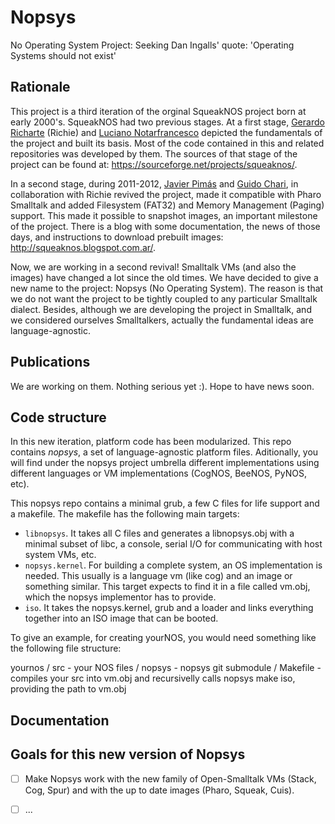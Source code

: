 # Nopsys
No Operating System Project: Seeking Dan Ingalls' quote: 'Operating Systems should not exist'

## Rationale
This project is a third iteration of the orginal SqueakNOS project born at early 2000's. SqueakNOS had two previous stages. 
At a first stage, [Gerardo Richarte](...) (Richie) and [Luciano Notarfrancesco](https://github.com/len?tab=activity) depicted the fundamentals of the project 
and built its basis. Most of the code contained in this and related repositories was developed by them. 
The sources of that stage of the project can be found at: https://sourceforge.net/projects/squeaknos/.

In a second stage, during 2011-2012, [Javier Pimás](https://github.com/melkyades) and [Guido Chari](https://github.com/charig), in collaboration with Richie revived the project, made it compatible with Pharo Smalltalk and added Filesystem (FAT32) and Memory Management (Paging) support. This made it possible to snapshot images, an important milestone of the project. There is a blog with some documentation, the news of those days, and instructions to download prebuilt images: http://squeaknos.blogspot.com.ar/.

Now, we are working in a second revival! Smalltalk VMs (and also the images) have changed a lot since the old times. 
We have decided to give a new name to the project: Nopsys (No Operating System). The reason is that we do not want the 
project to be tightly coupled to any particular Smalltalk dialect. Besides, although we are developing the project in 
Smalltalk, and we considered ourselves Smalltalkers, actually the fundamental ideas are language-agnostic. 

## Publications
We are working on them. Nothing serious yet :). Hope to have news soon.

## Code structure

In this new iteration, platform code has been modularized. This repo contains _nopsys_, a set of language-agnostic platform files. Aditionally, you will find under the nopsys project umbrella different implementations using different languages or VM implementations (CogNOS, BeeNOS, PyNOS, etc). 

This nopsys repo contains a minimal grub, a few C files for life support and a makefile. The makefile has the following main targets: 
 - `libnopsys`. It takes all C files and generates a libnopsys.obj with a minimal subset of libc, a console, serial I/O for communicating with host system VMs, etc. 
 - `nopsys.kernel`. For building a complete system, an OS implementation is needed. This usually is a language vm (like cog) and an image or something similar. This target expects to find it in a file called vm.obj, which the nopsys implementor has to provide.
 - `iso`. It takes the nopsys.kernel, grub and a loader and links everything together into an ISO image that can be booted.
 
To give an example, for creating yourNOS, you would need something like the following file structure:

yournos 
 / src       - your NOS files
 / nopsys    - nopsys git submodule
 / Makefile  - compiles your src into vm.obj and recursivelly calls nopsys make iso, providing the path to vm.obj


## Documentation

## Goals for this new version of Nopsys
- [ ] Make Nopsys work with the new family of Open-Smalltalk VMs (Stack, Cog, Spur) and with the up to date images 
(Pharo, Squeak, Cuis). 
- [ ] ... 

